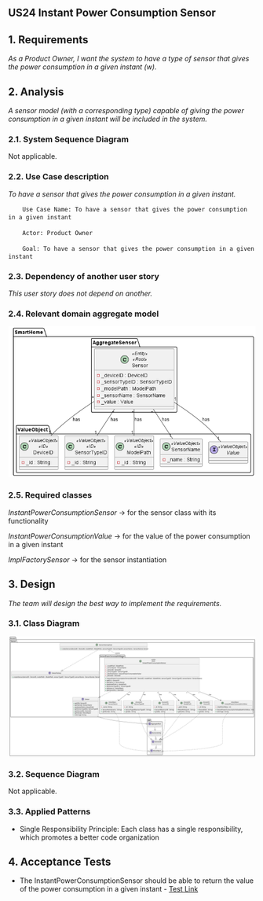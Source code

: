 ## US24 Instant Power Consumption Sensor

## 1. Requirements

_As a Product Owner, I want the system to have a type of sensor that gives the power consumption in a given instant (w)._

## 2. Analysis
_A sensor model (with a corresponding type) capable of giving the power consumption in a given instant will be included in the system._

### 2.1. System Sequence Diagram
Not applicable.

### 2.2. Use Case description
_To have a sensor that gives the power consumption in a given instant._

        Use Case Name: To have a sensor that gives the power consumption in a given instant
    
        Actor: Product Owner
    
        Goal: To have a sensor that gives the power consumption in a given instant


### 2.3. Dependency of another user story
_This user story does not depend on another._

### 2.4. Relevant domain aggregate model
![Sensor](../../general/agreggateModels/Sensor.png)

### 2.5. Required classes
_InstantPowerConsumptionSensor_ -> for the sensor class with its functionality

_InstantPowerConsumptionValue_ -> for the value of the power consumption in a given instant

_ImplFactorySensor_ -> for the sensor instantiation

## 3. Design
_The team will design the best way to implement the requirements._

### 3.1. Class Diagram
![ClassDiagram](artifacts/US24CD.svg)
### 3.2. Sequence Diagram
Not applicable.
### 3.3. Applied Patterns
- Single Responsibility Principle: Each class has a single responsibility, which promotes a better code organization

## 4. Acceptance Tests

- The InstantPowerConsumptionSensor should be able to return the value of the power consumption in a given instant - [Test Link](../../../src/test/java/SmartHomeDDD/domain/Sensor/InstantPowerConsumptionSensorTest.java#L243)

